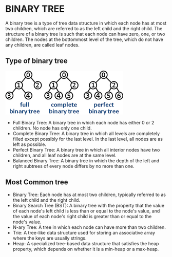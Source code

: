 # BINARY TREE

A binary tree is a type of tree data structure in which each node has at most two children, which are referred to as the left child and the right child. The structure of a binary tree is such that each node can have zero, one, or two children. The nodes at the bottommost level of the tree, which do not have any children, are called leaf nodes.

## Type of binary tree

![View Design](assets/type-of-bonary-tree.png)

- Full Binary Tree: A binary tree in which each node has either 0 or 2 children. No node has only one child.
- Complete Binary Tree: A binary tree in which all levels are completely filled except possibly for the last level. In the last level, all nodes are as left as possible.
- Perfect Binary Tree: A binary tree in which all interior nodes have two children, and all leaf nodes are at the same level.
- Balanced Binary Tree: A binary tree in which the depth of the left and right subtrees of every node differs by no more than one.

## Most Common tree

- Binary Tree: Each node has at most two children, typically referred to as the left child and the right child.
- Binary Search Tree (BST): A binary tree with the property that the value of each node's left child is less than or equal to the node's value, and the value of each node's right child is greater than or equal to the node's value.
- N-ary Tree: A tree in which each node can have more than two children.
- Trie: A tree-like data structure used for storing an associative array where the keys are usually strings.
- Heap: A specialized tree-based data structure that satisfies the heap property, which depends on whether it is a min-heap or a max-heap.
